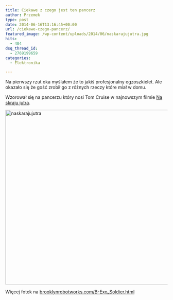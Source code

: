 ```yaml
---
title: Ciekawe z czego jest ten pancerz
author: Przemek
type: post
date: 2014-06-16T13:16:45+00:00
url: /ciekawe-czego-pancerz/
featured_image: /wp-content/uploads/2014/06/naskarajujutra.jpg
hits:
  - 404
dsq_thread_id:
  - 2769199659
categories:
  - Elektronika

---
```

Na pierwszy rzut oka myślałem że to jakiś profesjonalny egzoszkielet. Ale okazało się że gość zrobił go z różnych rzeczy które miał w domu.

<!--more-->

Wzorował się na pancerzu który nosi Tom Cruise w najnowszym filmie <a href="https://www.youtube.com/watch?v=vw61gCe2oqI" target="_blank">Na skraju jutra</a>.

[<img class="aligncenter size-full wp-image-7220" src="http://techfreak.pl/wp-content/uploads/2014/06/naskarajujutra.jpg" alt="naskarajujutra" width="820" height="543" />][1]

Więcej fotek na <a href="http://www.brooklynrobotworks.com/B-Exo_Soldier.html" target="_blank">brooklynrobotworks.com/B-Exo_Soldier.html</a>

 [1]: http://techfreak.pl/wp-content/uploads/2014/06/naskarajujutra.jpg